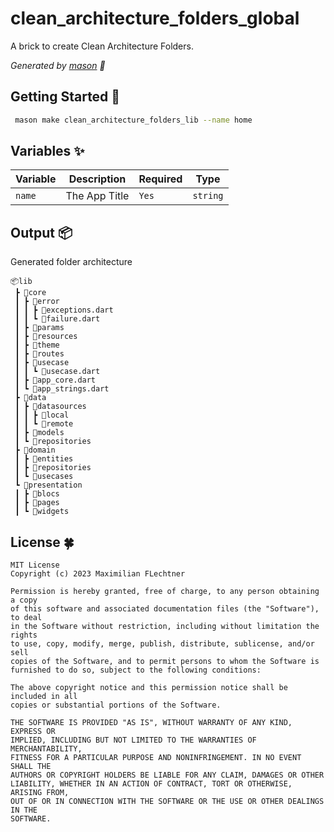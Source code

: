# clean_architecture_folders_global

A brick to create Clean Architecture Folders.

_Generated by [mason][1] 🧱_

## Getting Started 🚀
```sh
 mason make clean_architecture_folders_lib --name home
```

## Variables ✨

| Variable | Description                | Required   | Type     |
| -------- | -------------------------- | ---------- | -------- |
| `name`   | The App Title              | `Yes`      | `string` |


## Output 📦

Generated folder architecture
```
📦lib
 ┣ 📂core
 ┃ ┣ 📂error
 ┃ ┃ ┣ 📜exceptions.dart
 ┃ ┃ ┗ 📜failure.dart
 ┃ ┣ 📂params
 ┃ ┣ 📂resources
 ┃ ┣ 📂theme
 ┃ ┣ 📂routes
 ┃ ┣ 📂usecase
 ┃ ┃ ┗ 📜usecase.dart
 ┃ ┣ 📜app_core.dart
 ┃ ┗ 📜app_strings.dart
 ┣ 📂data
 ┃ ┣ 📂datasources
 ┃ ┃ ┣ 📂local
 ┃ ┃ ┗ 📂remote
 ┃ ┣ 📂models
 ┃ ┗ 📂repositories
 ┣ 📂domain
 ┃ ┣ 📂entities
 ┃ ┣ 📂repositories
 ┃ ┗ 📂usecases
 ┗ 📂presentation
 ┃ ┣ 📂blocs
 ┃ ┣ 📂pages
 ┃ ┗ 📂widgets
 ```

 [1]: https://github.com/felangel/mason

 ## License 🍀

    MIT License
    Copyright (c) 2023 Maximilian FLechtner

    Permission is hereby granted, free of charge, to any person obtaining a copy 
    of this software and associated documentation files (the "Software"), to deal
    in the Software without restriction, including without limitation the rights
    to use, copy, modify, merge, publish, distribute, sublicense, and/or sell
    copies of the Software, and to permit persons to whom the Software is
    furnished to do so, subject to the following conditions:

    The above copyright notice and this permission notice shall be included in all
    copies or substantial portions of the Software.

    THE SOFTWARE IS PROVIDED "AS IS", WITHOUT WARRANTY OF ANY KIND, EXPRESS OR
    IMPLIED, INCLUDING BUT NOT LIMITED TO THE WARRANTIES OF MERCHANTABILITY,
    FITNESS FOR A PARTICULAR PURPOSE AND NONINFRINGEMENT. IN NO EVENT SHALL THE
    AUTHORS OR COPYRIGHT HOLDERS BE LIABLE FOR ANY CLAIM, DAMAGES OR OTHER
    LIABILITY, WHETHER IN AN ACTION OF CONTRACT, TORT OR OTHERWISE, ARISING FROM,
    OUT OF OR IN CONNECTION WITH THE SOFTWARE OR THE USE OR OTHER DEALINGS IN THE
    SOFTWARE.

